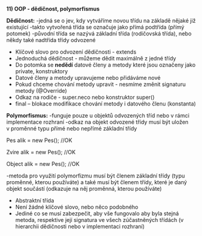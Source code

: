 ﻿**11) OOP - dědičnost, polymorfismus**

**Dědičnost:** 
-jedná se o jev, kdy vytváříme novou třídu na základě nějaké již existující
-takto vytvořená třída se označuje jako přímá podtřída (přímý potomek)
-původní třída se nazývá základní třída (rodičovská třída), nebo někdy také nadtřída třídy odvozené

- Klíčové slovo pro odvození dědičnosti - extends
- Jednoduchá dědičnost - můžeme dědit maximálně z jedné třídy
- Do potomka se **nedědí** datové členy a metody které jsou označeny jako private, konstruktory
- Datové členy a metody upravujeme nebo přidáváme nové
- Pokud chceme chování metody upravit - nesmíme změnit signaturu metody (@Override)
- Odkaz na rodiče - super.neco nebo konstruktor super()
- final – blokace modifikace chování metody i datového členu (konstanta)

**Polymorfismus:**
-funguje pouze u objektů odvozených tříd nebo v rámci implementace rozhraní
-odkaz na objekt odvozené třídy musí být uložen v proměnné typu přímé nebo nepřímé základní třídy

Pes alik = new Pes(); //OK

Zvire alik = new Pes(); //OK

Object alik = new Pes(); //OK


-metoda pro využití polymorfizmu musí být členem základní třídy (typu proměnné, kterou používáte) a také musí být členem třídy, které je daný objekt součástí (odkazuje na něj proměnná, kterou používáte)

- Abstraktní třída
- Není žádné klíčové slovo, nebo něco podobného
- Jediné co se musí zabezpečit, aby vše fungovalo aby byla stejná metoda, respektive její signatura ve všech zúčastněných třídách (v hierarchii dědičnosti nebo v implementaci rozhraní)


